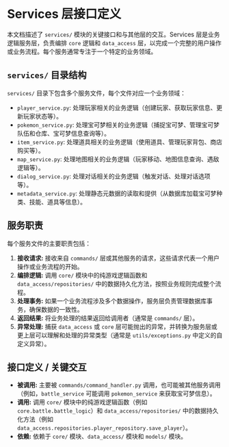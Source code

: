 # Services 层接口定义

本文档描述了 `services/` 模块的关键接口和与其他层的交互。Services 层是业务逻辑服务层，负责编排 `core` 逻辑和 `data_access` 层，以完成一个完整的用户操作或业务流程。每个服务通常专注于一个特定的业务领域。

## `services/` 目录结构

`services/` 目录下包含多个服务文件，每个文件对应一个业务领域：

*   `player_service.py`: 处理玩家相关的业务逻辑（创建玩家、获取玩家信息、更新玩家状态等）。
*   `pokemon_service.py`: 处理宝可梦相关的业务逻辑（捕捉宝可梦、管理宝可梦队伍和仓库、宝可梦信息查询等）。
*   `item_service.py`: 处理道具相关的业务逻辑（使用道具、管理玩家背包、商店购买等）。
*   `map_service.py`: 处理地图相关的业务逻辑（玩家移动、地图信息查询、遇敌逻辑等）。
*   `dialog_service.py`: 处理对话相关的业务逻辑（触发对话、处理对话选项等）。
*   `metadata_service.py`: 处理静态元数据的读取和提供（从数据库加载宝可梦种类、技能、道具等信息）。

## 服务职责

每个服务文件的主要职责包括：

1.  **接收请求:** 接收来自 `commands/` 层或其他服务的请求，这些请求代表一个用户操作或业务流程的开始。
2.  **编排逻辑:** 调用 `core/` 模块中的纯游戏逻辑函数和 `data_access/repositories/` 中的数据持久化方法，按照业务规则完成整个流程。
3.  **处理事务:** 如果一个业务流程涉及多个数据操作，服务层负责管理数据库事务，确保数据的一致性。
4.  **返回结果:** 将业务处理的结果返回给调用者（通常是 `commands/` 层）。
5.  **异常处理:** 捕获 `data_access` 或 `core` 层可能抛出的异常，并转换为服务层或更上层可以理解和处理的异常类型（通常是 `utils/exceptions.py` 中定义的自定义异常）。

## 接口定义 / 关键交互

*   **被调用:** 主要被 `commands/command_handler.py` 调用，也可能被其他服务调用（例如，`battle_service` 可能调用 `pokemon_service` 来获取宝可梦信息）。
*   **调用:** 调用 `core/` 模块中的纯游戏逻辑函数（例如 `core.battle.battle_logic`）和 `data_access/repositories/` 中的数据持久化方法（例如 `data_access.repositories.player_repository.save_player`）。
*   **依赖:** 依赖于 `core/` 模块、`data_access/` 模块和 `models/` 模块。 